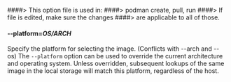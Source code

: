 ####> This option file is used in:
####> podman create, pull, run
####> If file is edited, make sure the changes
####> are applicable to all of those.

#### **--platform**=_OS/ARCH_

Specify the platform for selecting the image. (Conflicts with --arch and --os)
The `--platform` option can be used to override the current architecture and operating system.
Unless overridden, subsequent lookups of the same image in the local storage will match this platform, regardless of the host.
